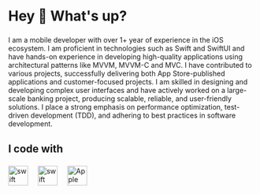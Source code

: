 <h1 align="left">Hey 👋 What's up?</h1>

###

<p align="left">I am a mobile developer with over 1+ year of experience in the iOS ecosystem. I am proficient in technologies such as Swift and SwiftUI and have hands-on experience in developing high-quality applications using architectural patterns like MVVM, MVVM-C and MVC. I have contributed to various projects, successfully delivering both App Store-published applications and customer-focused projects. I am skilled in designing and developing complex user interfaces and have actively worked on a large-scale banking project, producing scalable, reliable, and user-friendly solutions. I place a strong emphasis on performance optimization, test-driven development (TDD), and adhering to best practices in software development.</p>

###

<h2 align="left">I code with</h2>

###

<div align="left">
  <img src="https://cdn.jsdelivr.net/gh/devicons/devicon/icons/swift/swift-original.svg" height="40" alt="swift logo"  />
  <img width="12" />
  <img src="https://cdn.jsdelivr.net/gh/devicons/devicon/icons/swift/swift-original.svg" height="40" alt="swift logo" />
  <img width="12" />
  <img src="https://cdn.jsdelivr.net/gh/devicons/devicon/icons/apple/apple-original.svg" height="40" alt="Apple logo" />
  <img width="12" />
</div>

###
